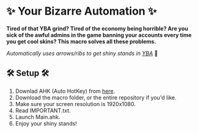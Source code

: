 # ✨ Your Bizarre Automation ✨

**Tired of that YBA grind? Tired of the economy being horrible? Are you sick of the awful admins in the game banning your accounts every time you get cool skins? This macro solves all these problems.**

*Automatically uses arrows/ribs to get shiny stands in [YBA](https://www.roblox.com/games/2809202155)* 🏹

## 🛠 Setup 🛠
1. Downlad AHK (Auto HotKey) from [here](https://www.autohotkey.com/).
2. Download the macro folder, or the entire repository if you'd like.
3. Make sure your screen resolution is 1920x1080.
4. Read IMPORTANT.txt.
5. Launch Main.ahk.
6. Enjoy your shiny stands!
